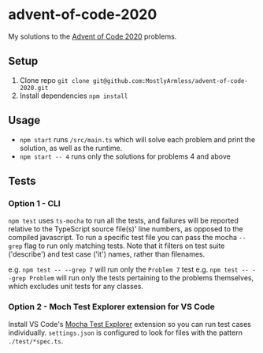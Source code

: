 # advent-of-code-2020

My solutions to the [Advent of Code 2020](https://adventofcode.com/2020) problems.

## Setup

1. Clone repo `git clone git@github.com:MostlyArmless/advent-of-code-2020.git`
2. Install dependencies `npm install`

## Usage

* `npm start` runs `/src/main.ts` which will solve each problem and print the solution, as well as the runtime.
* `npm start -- 4` runs only the solutions for problems 4 and above

## Tests

### Option 1 - CLI

`npm test` uses `ts-mocha` to run all the tests, and failures will be reported relative to the TypeScript source file(s)' line numbers, as opposed to the compiled javascript.
To run a specific test file you can pass the mocha `--grep` flag to run only matching tests. Note that it filters on test suite ('describe') and test case ('it') names, rather than filenames.

e.g. `npm test -- --grep 7` will run only the `Problem 7` test
e.g. `npm test -- --grep Problem` will run only the tests pertaining to the problems themselves, which excludes unit tests for any classes.

### Option 2 - Moch Test Explorer extension for VS Code

Install VS Code's [Mocha Test Explorer](https://marketplace.visualstudio.com/items?itemName=hbenl.vscode-mocha-test-adapter) extension so you can run test cases individually. `settings.json` is configured to look for files with the pattern `./test/*spec.ts`.
